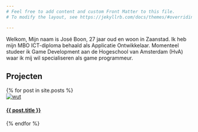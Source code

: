 ```yaml
---
# Feel free to add content and custom Front Matter to this file.
# To modify the layout, see https://jekyllrb.com/docs/themes/#overriding-theme-defaults

---
```


Welkom, Mijn naam is Jos&#233; Boon, 27 jaar oud en woon in Zaanstad. Ik heb mijn MBO ICT-diploma behaald als Applicatie Ontwikkelaar. Momenteel studeer ik Game Development aan de Hogeschool van Amsterdam (HvA) waar ik mij wil specialiseren als game programmeur.

<h2>Projecten</h2>

<section class="inner">
  {% for post in site.posts %}
   <article>
     <a href="{{ post.url | relative_url }}">
         <img src="{{ post.front_image | relative_url }}" alt="wut">
         <h4>{{ post.title }}</h4>
     </a>
   </article>
   {% endfor %}
</section>